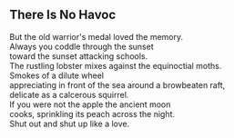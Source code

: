 There Is No Havoc
-----------------
But the old warrior's medal loved the memory.  
Always you coddle through the sunset  
toward the sunset attacking schools.  
The rustling lobster mixes against the equinoctial moths.  
Smokes of a dilute wheel  
appreciating in front of the sea around a browbeaten raft,  
delicate as a calcerous squirrel.  
If you were not the apple the ancient moon  
cooks, sprinkling its peach across the night.  
Shut out and shut up like a love.  
